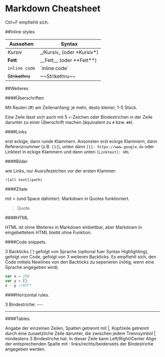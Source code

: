 # Markdown Cheatsheet

Ctrl+F empfiehlt sich.

##Inline styles

Aussehen|Syntax
---|---
_Kursiv_|\_/Kursiv\_ (oder \*Kursiv\*)
__Fett__|\_\_Fett\_\_ (oder \*\*Fett\*\*)
`inline code`| \`inline code\`
~~Strikethru~~|\~~Strikethru\~~

##Weiteres

####Überschriften

Mit Rauten (\#) am Zeilenanfang; je mehr, desto kleiner, 1-5 Stück.

Eine Zeile lässt sich auch mit 5 `=`-Zeichen oder Bindestrichen in der Zeile darunter zu einer Überschrift machen (äquivalent zu `#` bzw. `##`).

####Links

erst eckige, dann runde Klammern. Ansonsten erst eckige Klammern, dann Referenznummer (z.B. `[1]`), unten dann `[1]: https://www.google.de` oder Linktext in eckige Klammern und dann unten `[Linktext]: URL`

####Bilder

wie Links, nur Ausrufezeichen vor der ersten Klammer:

```
![alt text](path)
```

####Zitate

mit > (und Space dahinter). Markdown in Quotes funktioniert.

> Quote

####HTML

HTML ist ohne Weiteres in Markdown einbettbar, aber Markdown in eingebettetem HTML bleibt ohne Funktion.

####Code snippets. 

3 Backticks (\`) gefolgt von Sprache (optional fuer Syntax Highlighting), gefolgt von Code, gefolgt von 3 weiteren Backticks. Es empfiehlt sich, den Code mittels Newlines von den Backticks zu seperieren (nötig, wenn eine Sprache angegeben wird).

``` javascript
var x = 250
var y = []
x - y //WTF?
```
####Horizontal rules.

3 Bindestriche: \-\-\-

---

####Tables.

Angabe der einzelnen Zeilen, Spalten getrennt mit \|, Kopfzeile getrennt durch eine zusaetzliche Zeile darunter, die zwischen jedem Trennsymbol \| mindestens 3 Bindestriche hat. 
In dieser Zeile kann Left/Right/Center Align der entsprechenden Spalte mit : links/rechts/beiderseits der Bindestriche angegeben werden.
